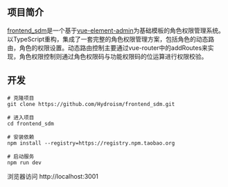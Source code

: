 ## 项目简介
[frontend_sdm](https://github.com/Hydroism/frontend_sdm)是一个基于[vue-element-admin](https://panjiachen.github.io/vue-element-admin)为基础模板的角色权限管理系统。以TypeScript重构，集成了一套完整的角色权限管理方案，包括角色的动态路由，角色的权限设置。动态路由控制主要通过vue-router中的addRoutes来实现，角色权限控制则通过角色权限码与功能权限码的位运算进行权限校验。

## 开发
```
# 克隆项目
git clone https://github.com/Hydroism/frontend_sdm.git

# 进入项目
cd frontend_sdm

# 安装依赖
npm install --registry=https://registry.npm.taobao.org

# 启动服务
npm run dev
```

浏览器访问 http://localhost:3001
